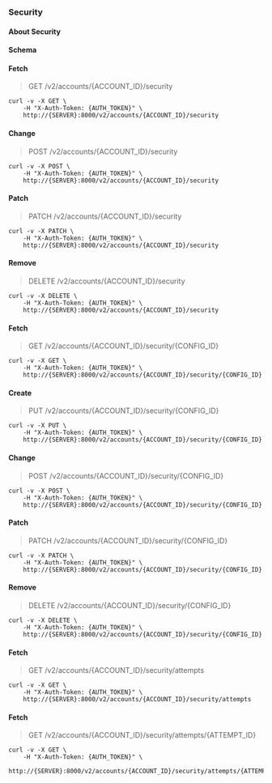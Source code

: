 ### Security

#### About Security

#### Schema



#### Fetch

> GET /v2/accounts/{ACCOUNT_ID}/security

```shell
curl -v -X GET \
    -H "X-Auth-Token: {AUTH_TOKEN}" \
    http://{SERVER}:8000/v2/accounts/{ACCOUNT_ID}/security
```

#### Change

> POST /v2/accounts/{ACCOUNT_ID}/security

```shell
curl -v -X POST \
    -H "X-Auth-Token: {AUTH_TOKEN}" \
    http://{SERVER}:8000/v2/accounts/{ACCOUNT_ID}/security
```

#### Patch

> PATCH /v2/accounts/{ACCOUNT_ID}/security

```shell
curl -v -X PATCH \
    -H "X-Auth-Token: {AUTH_TOKEN}" \
    http://{SERVER}:8000/v2/accounts/{ACCOUNT_ID}/security
```

#### Remove

> DELETE /v2/accounts/{ACCOUNT_ID}/security

```shell
curl -v -X DELETE \
    -H "X-Auth-Token: {AUTH_TOKEN}" \
    http://{SERVER}:8000/v2/accounts/{ACCOUNT_ID}/security
```

#### Fetch

> GET /v2/accounts/{ACCOUNT_ID}/security/{CONFIG_ID}

```shell
curl -v -X GET \
    -H "X-Auth-Token: {AUTH_TOKEN}" \
    http://{SERVER}:8000/v2/accounts/{ACCOUNT_ID}/security/{CONFIG_ID}
```

#### Create

> PUT /v2/accounts/{ACCOUNT_ID}/security/{CONFIG_ID}

```shell
curl -v -X PUT \
    -H "X-Auth-Token: {AUTH_TOKEN}" \
    http://{SERVER}:8000/v2/accounts/{ACCOUNT_ID}/security/{CONFIG_ID}
```

#### Change

> POST /v2/accounts/{ACCOUNT_ID}/security/{CONFIG_ID}

```shell
curl -v -X POST \
    -H "X-Auth-Token: {AUTH_TOKEN}" \
    http://{SERVER}:8000/v2/accounts/{ACCOUNT_ID}/security/{CONFIG_ID}
```

#### Patch

> PATCH /v2/accounts/{ACCOUNT_ID}/security/{CONFIG_ID}

```shell
curl -v -X PATCH \
    -H "X-Auth-Token: {AUTH_TOKEN}" \
    http://{SERVER}:8000/v2/accounts/{ACCOUNT_ID}/security/{CONFIG_ID}
```

#### Remove

> DELETE /v2/accounts/{ACCOUNT_ID}/security/{CONFIG_ID}

```shell
curl -v -X DELETE \
    -H "X-Auth-Token: {AUTH_TOKEN}" \
    http://{SERVER}:8000/v2/accounts/{ACCOUNT_ID}/security/{CONFIG_ID}
```

#### Fetch

> GET /v2/accounts/{ACCOUNT_ID}/security/attempts

```shell
curl -v -X GET \
    -H "X-Auth-Token: {AUTH_TOKEN}" \
    http://{SERVER}:8000/v2/accounts/{ACCOUNT_ID}/security/attempts
```

#### Fetch

> GET /v2/accounts/{ACCOUNT_ID}/security/attempts/{ATTEMPT_ID}

```shell
curl -v -X GET \
    -H "X-Auth-Token: {AUTH_TOKEN}" \
    http://{SERVER}:8000/v2/accounts/{ACCOUNT_ID}/security/attempts/{ATTEMPT_ID}
```

